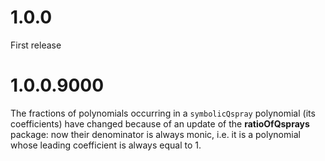 # 1.0.0

First release


# 1.0.0.9000

The fractions of polynomials occurring in a `symbolicQspray` polynomial (its coefficients) have changed because of an update of the **ratioOfQsprays** package: now their denominator is always monic, i.e. it is a polynomial whose leading coefficient is always equal to 1.
